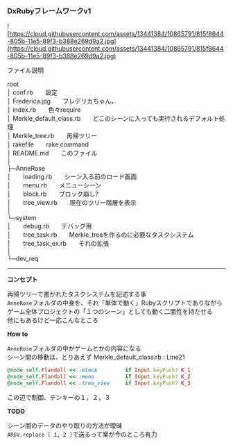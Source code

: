 
### DxRubyフレームワークv1

![https://cloud.githubusercontent.com/assets/13441384/10865791/815f8644-805b-11e5-89f3-b388e269d9a2.jpg](https://cloud.githubusercontent.com/assets/13441384/10865791/815f8644-805b-11e5-89f3-b388e269d9a2.jpg)

ファイル説明

root<br>
│  conf.rb　　設定<br>
│  Frederica.jpg　　フレデリカちゃん。<br>
│  index.rb　　色々require<br>
│  Merkle_default_class.rb　　どこのシーンに入っても実行されるデフォルト処理<br>
│  Merkle_tree.rb　　再帰ツリー<br>
│  rakefile　　rake command<br>
│  README.md　　このファイル<br>
│<br>
├─AnneRose<br>
│　　loading.rb　　シーン入る前のロード画面<br>
│　　menu.rb　　メニューシーン<br>
│　　block.rb　　ブロック崩し?<br>
│　　tree_view.rb　　現在のツリー階層を表示<br>
│<br>
└─system<br>
│　　debug.rb　　デバッグ用<br>
│　　tree_task.rb　　Merkle_treeを作るのに必要なタスクシステム<br>
│　　tree_task_ex.rb　　それの拡張<br>
│<br>
└─dev_req<br>


---

**コンセプト**

再帰ツリーで書かれたタスクシステムを記述する事<br>
`AnneRose`フォルダの中身を、それ「単体で動く」Rubyスクリプトでありながら<br>
ゲーム全体プロジェクトの「１つのシーン」としても動く二面性を持たせる<br>
他にもあるけど一応こんなところ

**How to**

`AnneRose`フォルダの中がゲームとかの内容になる<br>
シーン間の移動は、とりあえず Merkle_default_class.rb : Line21
```ruby
@node_self.Flandoll << :block         if Input.keyPush? K_1
@node_self.Flandoll << :menu          if Input.keyPush? K_2
@node_self.Flandoll << :tree_view     if Input.keyPush? K_3
```

この辺で制御、テンキーの１，２，３<br>



**TODO**

シーン間のデータのやり取りの方法が曖昧<br>
`ARGV.replace [ 1, 2 ]`で送るって案が今のところ有力<br>
